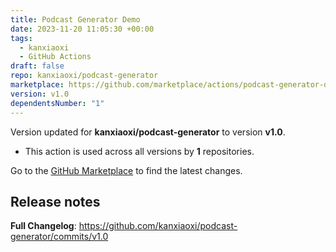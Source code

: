 ```yaml
---
title: Podcast Generator Demo
date: 2023-11-20 11:05:30 +00:00
tags:
  - kanxiaoxi
  - GitHub Actions
draft: false
repo: kanxiaoxi/podcast-generator
marketplace: https://github.com/marketplace/actions/podcast-generator-demo
version: v1.0
dependentsNumber: "1"
---
```



Version updated for **kanxiaoxi/podcast-generator** to version **v1.0**.
- This action is used across all versions by **1** repositories.

Go to the [GitHub Marketplace](https://github.com/marketplace/actions/podcast-generator-demo) to find the latest changes.

## Release notes

**Full Changelog**: https://github.com/kanxiaoxi/podcast-generator/commits/v1.0
